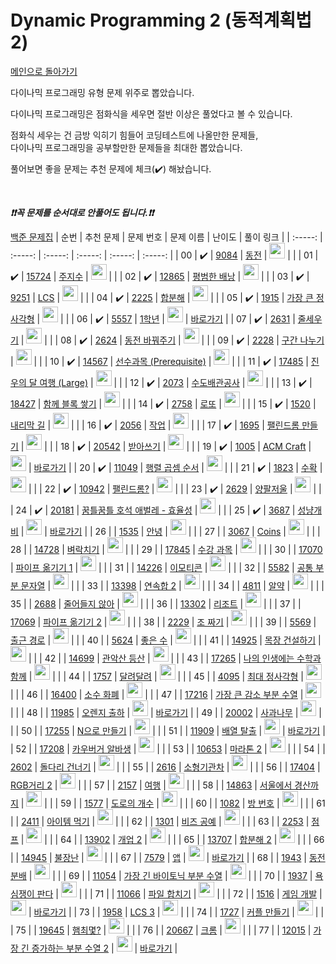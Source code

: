 # Dynamic Programming 2 (동적계획법 2)

[메인으로 돌아가기](https://github.com/tony9402/baekjoon)

다이나믹 프로그래밍 유형 문제 위주로 뽑았습니다.

다이나믹 프로그래밍은 점화식을 세우면 절반 이상은 풀었다고 볼 수 있습니다.

점화식 세우는 건 금방 익히기 힘들어 코딩테스트에 나올만한 문제들,   
다이나믹 프로그래밍을 공부할만한 문제들을 최대한 뽑았습니다.

풀어보면 좋을 문제는 추천 문제에 체크(:heavy_check_mark:) 해놨습니다.

<br>

***❗️❗️꼭 문제를 순서대로 안풀어도 됩니다.❗️❗️***

[백준 문제집](https://www.acmicpc.net/workbook/view/7021)
|          순번          |        추천 문제         |        문제 번호         |        문제 이름         |         난이도          |        풀이 링크         |
| :-----: | :-----: | :-----: | :-----: | :-----: | :-----: |
| 00 |  :heavy_check_mark:  | <a href="https://www.acmicpc.net/problem/9084" target="_blank">9084</a> | <a href="https://www.acmicpc.net/problem/9084" target="_blank">동전</a> | <img height="25px" width="25px" src="https://static.solved.ac/tier_small/10.svg"/> |                      |
| 01 |  :heavy_check_mark:  | <a href="https://www.acmicpc.net/problem/15724" target="_blank">15724</a> | <a href="https://www.acmicpc.net/problem/15724" target="_blank">주지수</a> | <img height="25px" width="25px" src="https://static.solved.ac/tier_small/10.svg"/> |                      |
| 02 |  :heavy_check_mark:  | <a href="https://www.acmicpc.net/problem/12865" target="_blank">12865</a> | <a href="https://www.acmicpc.net/problem/12865" target="_blank">평범한 배낭</a> | <img height="25px" width="25px" src="https://static.solved.ac/tier_small/11.svg"/> |                      |
| 03 |  :heavy_check_mark:  | <a href="https://www.acmicpc.net/problem/9251" target="_blank">9251</a> | <a href="https://www.acmicpc.net/problem/9251" target="_blank">LCS</a> | <img height="25px" width="25px" src="https://static.solved.ac/tier_small/11.svg"/> |                      |
| 04 |  :heavy_check_mark:  | <a href="https://www.acmicpc.net/problem/2225" target="_blank">2225</a> | <a href="https://www.acmicpc.net/problem/2225" target="_blank">합분해</a> | <img height="25px" width="25px" src="https://static.solved.ac/tier_small/11.svg"/> |                      |
| 05 |  :heavy_check_mark:  | <a href="https://www.acmicpc.net/problem/1915" target="_blank">1915</a> | <a href="https://www.acmicpc.net/problem/1915" target="_blank">가장 큰 정사각형</a> | <img height="25px" width="25px" src="https://static.solved.ac/tier_small/11.svg"/> |                      |
| 06 |  :heavy_check_mark:  | <a href="https://www.acmicpc.net/problem/5557" target="_blank">5557</a> | <a href="https://www.acmicpc.net/problem/5557" target="_blank">1학년</a> | <img height="25px" width="25px" src="https://static.solved.ac/tier_small/11.svg"/> | <a href="./../solution/dynamic_programming_2/5557">바로가기</a> |
| 07 |  :heavy_check_mark:  | <a href="https://www.acmicpc.net/problem/2631" target="_blank">2631</a> | <a href="https://www.acmicpc.net/problem/2631" target="_blank">줄세우기</a> | <img height="25px" width="25px" src="https://static.solved.ac/tier_small/11.svg"/> |                      |
| 08 |  :heavy_check_mark:  | <a href="https://www.acmicpc.net/problem/2624" target="_blank">2624</a> | <a href="https://www.acmicpc.net/problem/2624" target="_blank">동전 바꿔주기</a> | <img height="25px" width="25px" src="https://static.solved.ac/tier_small/11.svg"/> |                      |
| 09 |  :heavy_check_mark:  | <a href="https://www.acmicpc.net/problem/2228" target="_blank">2228</a> | <a href="https://www.acmicpc.net/problem/2228" target="_blank">구간 나누기</a> | <img height="25px" width="25px" src="https://static.solved.ac/tier_small/11.svg"/> |                      |
| 10 |  :heavy_check_mark:  | <a href="https://www.acmicpc.net/problem/14567" target="_blank">14567</a> | <a href="https://www.acmicpc.net/problem/14567" target="_blank">선수과목 (Prerequisite)</a> | <img height="25px" width="25px" src="https://static.solved.ac/tier_small/11.svg"/> |                      |
| 11 |  :heavy_check_mark:  | <a href="https://www.acmicpc.net/problem/17485" target="_blank">17485</a> | <a href="https://www.acmicpc.net/problem/17485" target="_blank">진우의 달 여행 (Large)</a> | <img height="25px" width="25px" src="https://static.solved.ac/tier_small/11.svg"/> |                      |
| 12 |  :heavy_check_mark:  | <a href="https://www.acmicpc.net/problem/2073" target="_blank">2073</a> | <a href="https://www.acmicpc.net/problem/2073" target="_blank">수도배관공사</a> | <img height="25px" width="25px" src="https://static.solved.ac/tier_small/11.svg"/> |                      |
| 13 |  :heavy_check_mark:  | <a href="https://www.acmicpc.net/problem/18427" target="_blank">18427</a> | <a href="https://www.acmicpc.net/problem/18427" target="_blank">함께 블록 쌓기</a> | <img height="25px" width="25px" src="https://static.solved.ac/tier_small/12.svg"/> |                      |
| 14 |  :heavy_check_mark:  | <a href="https://www.acmicpc.net/problem/2758" target="_blank">2758</a> | <a href="https://www.acmicpc.net/problem/2758" target="_blank">로또</a> | <img height="25px" width="25px" src="https://static.solved.ac/tier_small/12.svg"/> |                      |
| 15 |  :heavy_check_mark:  | <a href="https://www.acmicpc.net/problem/1520" target="_blank">1520</a> | <a href="https://www.acmicpc.net/problem/1520" target="_blank">내리막 길</a> | <img height="25px" width="25px" src="https://static.solved.ac/tier_small/12.svg"/> |                      |
| 16 |  :heavy_check_mark:  | <a href="https://www.acmicpc.net/problem/2056" target="_blank">2056</a> | <a href="https://www.acmicpc.net/problem/2056" target="_blank">작업</a> | <img height="25px" width="25px" src="https://static.solved.ac/tier_small/12.svg"/> |                      |
| 17 |  :heavy_check_mark:  | <a href="https://www.acmicpc.net/problem/1695" target="_blank">1695</a> | <a href="https://www.acmicpc.net/problem/1695" target="_blank">팰린드롬 만들기</a> | <img height="25px" width="25px" src="https://static.solved.ac/tier_small/12.svg"/> |                      |
| 18 |  :heavy_check_mark:  | <a href="https://www.acmicpc.net/problem/20542" target="_blank">20542</a> | <a href="https://www.acmicpc.net/problem/20542" target="_blank">받아쓰기</a> | <img height="25px" width="25px" src="https://static.solved.ac/tier_small/12.svg"/> |                      |
| 19 |  :heavy_check_mark:  | <a href="https://www.acmicpc.net/problem/1005" target="_blank">1005</a> | <a href="https://www.acmicpc.net/problem/1005" target="_blank">ACM Craft</a> | <img height="25px" width="25px" src="https://static.solved.ac/tier_small/13.svg"/> | <a href="./../solution/dynamic_programming_2/1005">바로가기</a> |
| 20 |  :heavy_check_mark:  | <a href="https://www.acmicpc.net/problem/11049" target="_blank">11049</a> | <a href="https://www.acmicpc.net/problem/11049" target="_blank">행렬 곱셈 순서</a> | <img height="25px" width="25px" src="https://static.solved.ac/tier_small/13.svg"/> |                      |
| 21 |  :heavy_check_mark:  | <a href="https://www.acmicpc.net/problem/1823" target="_blank">1823</a> | <a href="https://www.acmicpc.net/problem/1823" target="_blank">수확</a> | <img height="25px" width="25px" src="https://static.solved.ac/tier_small/13.svg"/> |                      |
| 22 |  :heavy_check_mark:  | <a href="https://www.acmicpc.net/problem/10942" target="_blank">10942</a> | <a href="https://www.acmicpc.net/problem/10942" target="_blank">팰린드롬?</a> | <img height="25px" width="25px" src="https://static.solved.ac/tier_small/13.svg"/> |                      |
| 23 |  :heavy_check_mark:  | <a href="https://www.acmicpc.net/problem/2629" target="_blank">2629</a> | <a href="https://www.acmicpc.net/problem/2629" target="_blank">양팔저울</a> | <img height="25px" width="25px" src="https://static.solved.ac/tier_small/14.svg"/> |                      |
| 24 |  :heavy_check_mark:  | <a href="https://www.acmicpc.net/problem/20181" target="_blank">20181</a> | <a href="https://www.acmicpc.net/problem/20181" target="_blank">꿈틀꿈틀 호석 애벌레 - 효율성</a> | <img height="25px" width="25px" src="https://static.solved.ac/tier_small/14.svg"/> |                      |
| 25 |  :heavy_check_mark:  | <a href="https://www.acmicpc.net/problem/3687" target="_blank">3687</a> | <a href="https://www.acmicpc.net/problem/3687" target="_blank">성냥개비</a> | <img height="25px" width="25px" src="https://static.solved.ac/tier_small/14.svg"/> | <a href="./../solution/dynamic_programming_2/3687">바로가기</a> |
| 26 |                      | <a href="https://www.acmicpc.net/problem/1535" target="_blank">1535</a> | <a href="https://www.acmicpc.net/problem/1535" target="_blank">안녕</a> | <img height="25px" width="25px" src="https://static.solved.ac/tier_small/9.svg"/> |                      |
| 27 |                      | <a href="https://www.acmicpc.net/problem/3067" target="_blank">3067</a> | <a href="https://www.acmicpc.net/problem/3067" target="_blank">Coins</a> | <img height="25px" width="25px" src="https://static.solved.ac/tier_small/10.svg"/> |                      |
| 28 |                      | <a href="https://www.acmicpc.net/problem/14728" target="_blank">14728</a> | <a href="https://www.acmicpc.net/problem/14728" target="_blank">벼락치기</a> | <img height="25px" width="25px" src="https://static.solved.ac/tier_small/11.svg"/> |                      |
| 29 |                      | <a href="https://www.acmicpc.net/problem/17845" target="_blank">17845</a> | <a href="https://www.acmicpc.net/problem/17845" target="_blank">수강 과목</a> | <img height="25px" width="25px" src="https://static.solved.ac/tier_small/11.svg"/> |                      |
| 30 |                      | <a href="https://www.acmicpc.net/problem/17070" target="_blank">17070</a> | <a href="https://www.acmicpc.net/problem/17070" target="_blank">파이프 옮기기 1</a> | <img height="25px" width="25px" src="https://static.solved.ac/tier_small/11.svg"/> |                      |
| 31 |                      | <a href="https://www.acmicpc.net/problem/14226" target="_blank">14226</a> | <a href="https://www.acmicpc.net/problem/14226" target="_blank">이모티콘</a> | <img height="25px" width="25px" src="https://static.solved.ac/tier_small/11.svg"/> |                      |
| 32 |                      | <a href="https://www.acmicpc.net/problem/5582" target="_blank">5582</a> | <a href="https://www.acmicpc.net/problem/5582" target="_blank">공통 부분 문자열</a> | <img height="25px" width="25px" src="https://static.solved.ac/tier_small/11.svg"/> |                      |
| 33 |                      | <a href="https://www.acmicpc.net/problem/13398" target="_blank">13398</a> | <a href="https://www.acmicpc.net/problem/13398" target="_blank">연속합 2</a> | <img height="25px" width="25px" src="https://static.solved.ac/tier_small/11.svg"/> |                      |
| 34 |                      | <a href="https://www.acmicpc.net/problem/4811" target="_blank">4811</a> | <a href="https://www.acmicpc.net/problem/4811" target="_blank">알약</a> | <img height="25px" width="25px" src="https://static.solved.ac/tier_small/11.svg"/> |                      |
| 35 |                      | <a href="https://www.acmicpc.net/problem/2688" target="_blank">2688</a> | <a href="https://www.acmicpc.net/problem/2688" target="_blank">줄어들지 않아</a> | <img height="25px" width="25px" src="https://static.solved.ac/tier_small/11.svg"/> |                      |
| 36 |                      | <a href="https://www.acmicpc.net/problem/13302" target="_blank">13302</a> | <a href="https://www.acmicpc.net/problem/13302" target="_blank">리조트</a> | <img height="25px" width="25px" src="https://static.solved.ac/tier_small/11.svg"/> |                      |
| 37 |                      | <a href="https://www.acmicpc.net/problem/17069" target="_blank">17069</a> | <a href="https://www.acmicpc.net/problem/17069" target="_blank">파이프 옮기기 2</a> | <img height="25px" width="25px" src="https://static.solved.ac/tier_small/11.svg"/> |                      |
| 38 |                      | <a href="https://www.acmicpc.net/problem/2229" target="_blank">2229</a> | <a href="https://www.acmicpc.net/problem/2229" target="_blank">조 짜기</a> | <img height="25px" width="25px" src="https://static.solved.ac/tier_small/11.svg"/> |                      |
| 39 |                      | <a href="https://www.acmicpc.net/problem/5569" target="_blank">5569</a> | <a href="https://www.acmicpc.net/problem/5569" target="_blank">출근 경로</a> | <img height="25px" width="25px" src="https://static.solved.ac/tier_small/11.svg"/> |                      |
| 40 |                      | <a href="https://www.acmicpc.net/problem/5624" target="_blank">5624</a> | <a href="https://www.acmicpc.net/problem/5624" target="_blank">좋은 수</a> | <img height="25px" width="25px" src="https://static.solved.ac/tier_small/11.svg"/> |                      |
| 41 |                      | <a href="https://www.acmicpc.net/problem/14925" target="_blank">14925</a> | <a href="https://www.acmicpc.net/problem/14925" target="_blank">목장 건설하기</a> | <img height="25px" width="25px" src="https://static.solved.ac/tier_small/11.svg"/> |                      |
| 42 |                      | <a href="https://www.acmicpc.net/problem/14699" target="_blank">14699</a> | <a href="https://www.acmicpc.net/problem/14699" target="_blank">관악산 등산</a> | <img height="25px" width="25px" src="https://static.solved.ac/tier_small/11.svg"/> |                      |
| 43 |                      | <a href="https://www.acmicpc.net/problem/17265" target="_blank">17265</a> | <a href="https://www.acmicpc.net/problem/17265" target="_blank">나의 인생에는 수학과 함께</a> | <img height="25px" width="25px" src="https://static.solved.ac/tier_small/11.svg"/> |                      |
| 44 |                      | <a href="https://www.acmicpc.net/problem/1757" target="_blank">1757</a> | <a href="https://www.acmicpc.net/problem/1757" target="_blank">달려달려</a> | <img height="25px" width="25px" src="https://static.solved.ac/tier_small/11.svg"/> |                      |
| 45 |                      | <a href="https://www.acmicpc.net/problem/4095" target="_blank">4095</a> | <a href="https://www.acmicpc.net/problem/4095" target="_blank">최대 정사각형</a> | <img height="25px" width="25px" src="https://static.solved.ac/tier_small/11.svg"/> |                      |
| 46 |                      | <a href="https://www.acmicpc.net/problem/16400" target="_blank">16400</a> | <a href="https://www.acmicpc.net/problem/16400" target="_blank">소수 화폐</a> | <img height="25px" width="25px" src="https://static.solved.ac/tier_small/11.svg"/> |                      |
| 47 |                      | <a href="https://www.acmicpc.net/problem/17216" target="_blank">17216</a> | <a href="https://www.acmicpc.net/problem/17216" target="_blank">가장 큰 감소 부분 수열</a> | <img height="25px" width="25px" src="https://static.solved.ac/tier_small/11.svg"/> |                      |
| 48 |                      | <a href="https://www.acmicpc.net/problem/11985" target="_blank">11985</a> | <a href="https://www.acmicpc.net/problem/11985" target="_blank">오렌지 출하</a> | <img height="25px" width="25px" src="https://static.solved.ac/tier_small/11.svg"/> | <a href="./../solution/dynamic_programming_2/11985">바로가기</a> |
| 49 |                      | <a href="https://www.acmicpc.net/problem/20002" target="_blank">20002</a> | <a href="https://www.acmicpc.net/problem/20002" target="_blank">사과나무</a> | <img height="25px" width="25px" src="https://static.solved.ac/tier_small/11.svg"/> |                      |
| 50 |                      | <a href="https://www.acmicpc.net/problem/17255" target="_blank">17255</a> | <a href="https://www.acmicpc.net/problem/17255" target="_blank">N으로 만들기</a> | <img height="25px" width="25px" src="https://static.solved.ac/tier_small/11.svg"/> |                      |
| 51 |                      | <a href="https://www.acmicpc.net/problem/11909" target="_blank">11909</a> | <a href="https://www.acmicpc.net/problem/11909" target="_blank">배열 탈출</a> | <img height="25px" width="25px" src="https://static.solved.ac/tier_small/11.svg"/> | <a href="./../solution/dynamic_programming_2/11909">바로가기</a> |
| 52 |                      | <a href="https://www.acmicpc.net/problem/17208" target="_blank">17208</a> | <a href="https://www.acmicpc.net/problem/17208" target="_blank">카우버거 알바생</a> | <img height="25px" width="25px" src="https://static.solved.ac/tier_small/12.svg"/> |                      |
| 53 |                      | <a href="https://www.acmicpc.net/problem/10653" target="_blank">10653</a> | <a href="https://www.acmicpc.net/problem/10653" target="_blank">마라톤 2</a> | <img height="25px" width="25px" src="https://static.solved.ac/tier_small/12.svg"/> |                      |
| 54 |                      | <a href="https://www.acmicpc.net/problem/2602" target="_blank">2602</a> | <a href="https://www.acmicpc.net/problem/2602" target="_blank">돌다리 건너기</a> | <img height="25px" width="25px" src="https://static.solved.ac/tier_small/12.svg"/> |                      |
| 55 |                      | <a href="https://www.acmicpc.net/problem/2616" target="_blank">2616</a> | <a href="https://www.acmicpc.net/problem/2616" target="_blank">소형기관차</a> | <img height="25px" width="25px" src="https://static.solved.ac/tier_small/12.svg"/> |                      |
| 56 |                      | <a href="https://www.acmicpc.net/problem/17404" target="_blank">17404</a> | <a href="https://www.acmicpc.net/problem/17404" target="_blank">RGB거리 2</a> | <img height="25px" width="25px" src="https://static.solved.ac/tier_small/12.svg"/> |                      |
| 57 |                      | <a href="https://www.acmicpc.net/problem/2157" target="_blank">2157</a> | <a href="https://www.acmicpc.net/problem/2157" target="_blank">여행</a> | <img height="25px" width="25px" src="https://static.solved.ac/tier_small/12.svg"/> |                      |
| 58 |                      | <a href="https://www.acmicpc.net/problem/14863" target="_blank">14863</a> | <a href="https://www.acmicpc.net/problem/14863" target="_blank">서울에서 경산까지</a> | <img height="25px" width="25px" src="https://static.solved.ac/tier_small/12.svg"/> |                      |
| 59 |                      | <a href="https://www.acmicpc.net/problem/1577" target="_blank">1577</a> | <a href="https://www.acmicpc.net/problem/1577" target="_blank">도로의 개수</a> | <img height="25px" width="25px" src="https://static.solved.ac/tier_small/12.svg"/> |                      |
| 60 |                      | <a href="https://www.acmicpc.net/problem/1082" target="_blank">1082</a> | <a href="https://www.acmicpc.net/problem/1082" target="_blank">방 번호</a> | <img height="25px" width="25px" src="https://static.solved.ac/tier_small/12.svg"/> |                      |
| 61 |                      | <a href="https://www.acmicpc.net/problem/2411" target="_blank">2411</a> | <a href="https://www.acmicpc.net/problem/2411" target="_blank">아이템 먹기</a> | <img height="25px" width="25px" src="https://static.solved.ac/tier_small/12.svg"/> |                      |
| 62 |                      | <a href="https://www.acmicpc.net/problem/1301" target="_blank">1301</a> | <a href="https://www.acmicpc.net/problem/1301" target="_blank">비즈 공예</a> | <img height="25px" width="25px" src="https://static.solved.ac/tier_small/12.svg"/> |                      |
| 63 |                      | <a href="https://www.acmicpc.net/problem/2253" target="_blank">2253</a> | <a href="https://www.acmicpc.net/problem/2253" target="_blank">점프</a> | <img height="25px" width="25px" src="https://static.solved.ac/tier_small/12.svg"/> |                      |
| 64 |                      | <a href="https://www.acmicpc.net/problem/13902" target="_blank">13902</a> | <a href="https://www.acmicpc.net/problem/13902" target="_blank">개업 2</a> | <img height="25px" width="25px" src="https://static.solved.ac/tier_small/12.svg"/> |                      |
| 65 |                      | <a href="https://www.acmicpc.net/problem/13707" target="_blank">13707</a> | <a href="https://www.acmicpc.net/problem/13707" target="_blank">합분해 2</a> | <img height="25px" width="25px" src="https://static.solved.ac/tier_small/12.svg"/> |                      |
| 66 |                      | <a href="https://www.acmicpc.net/problem/14945" target="_blank">14945</a> | <a href="https://www.acmicpc.net/problem/14945" target="_blank">불장난</a> | <img height="25px" width="25px" src="https://static.solved.ac/tier_small/12.svg"/> |                      |
| 67 |                      | <a href="https://www.acmicpc.net/problem/7579" target="_blank">7579</a> | <a href="https://www.acmicpc.net/problem/7579" target="_blank">앱</a> | <img height="25px" width="25px" src="https://static.solved.ac/tier_small/13.svg"/> | <a href="./../solution/dynamic_programming_2/7579">바로가기</a> |
| 68 |                      | <a href="https://www.acmicpc.net/problem/1943" target="_blank">1943</a> | <a href="https://www.acmicpc.net/problem/1943" target="_blank">동전 분배</a> | <img height="25px" width="25px" src="https://static.solved.ac/tier_small/13.svg"/> |                      |
| 69 |                      | <a href="https://www.acmicpc.net/problem/11054" target="_blank">11054</a> | <a href="https://www.acmicpc.net/problem/11054" target="_blank">가장 긴 바이토닉 부분 수열</a> | <img height="25px" width="25px" src="https://static.solved.ac/tier_small/13.svg"/> |                      |
| 70 |                      | <a href="https://www.acmicpc.net/problem/1937" target="_blank">1937</a> | <a href="https://www.acmicpc.net/problem/1937" target="_blank">욕심쟁이 판다</a> | <img height="25px" width="25px" src="https://static.solved.ac/tier_small/13.svg"/> |                      |
| 71 |                      | <a href="https://www.acmicpc.net/problem/11066" target="_blank">11066</a> | <a href="https://www.acmicpc.net/problem/11066" target="_blank">파일 합치기</a> | <img height="25px" width="25px" src="https://static.solved.ac/tier_small/13.svg"/> |                      |
| 72 |                      | <a href="https://www.acmicpc.net/problem/1516" target="_blank">1516</a> | <a href="https://www.acmicpc.net/problem/1516" target="_blank">게임 개발</a> | <img height="25px" width="25px" src="https://static.solved.ac/tier_small/13.svg"/> | <a href="./../solution/dynamic_programming_2/1516">바로가기</a> |
| 73 |                      | <a href="https://www.acmicpc.net/problem/1958" target="_blank">1958</a> | <a href="https://www.acmicpc.net/problem/1958" target="_blank">LCS 3</a> | <img height="25px" width="25px" src="https://static.solved.ac/tier_small/13.svg"/> |                      |
| 74 |                      | <a href="https://www.acmicpc.net/problem/1727" target="_blank">1727</a> | <a href="https://www.acmicpc.net/problem/1727" target="_blank">커플 만들기</a> | <img height="25px" width="25px" src="https://static.solved.ac/tier_small/13.svg"/> |                      |
| 75 |                      | <a href="https://www.acmicpc.net/problem/19645" target="_blank">19645</a> | <a href="https://www.acmicpc.net/problem/19645" target="_blank">햄최몇?</a> | <img height="25px" width="25px" src="https://static.solved.ac/tier_small/14.svg"/> |                      |
| 76 |                      | <a href="https://www.acmicpc.net/problem/20667" target="_blank">20667</a> | <a href="https://www.acmicpc.net/problem/20667" target="_blank">크롬</a> | <img height="25px" width="25px" src="https://static.solved.ac/tier_small/14.svg"/> |                      |
| 77 |                      | <a href="https://www.acmicpc.net/problem/12015" target="_blank">12015</a> | <a href="https://www.acmicpc.net/problem/12015" target="_blank">가장 긴 증가하는 부분 수열 2</a> | <img height="25px" width="25px" src="https://static.solved.ac/tier_small/14.svg"/> | <a href="./../solution/dynamic_programming_2/12015">바로가기</a> |
